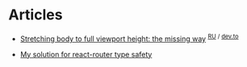 # Articles

-   [Stretching body to full viewport height: the missing way](/body-stretching/body-stretching.en.md) <sup>[RU](/body-stretching/body-stretching.ru.md) / [dev.to](https://dev.to/fenok/stretching-body-to-full-viewport-height-the-missing-way-2ghd) </sup>

-   [My solution for react-router type safety](/typesafe-routes/react-router-typesafe-routes.en.md)
